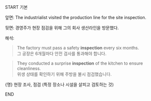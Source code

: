 START
기본

앞면:
The industrialist visited the production line for the site inspection. 


뒷면:
경영주가 현장 점검을 위해 그의 회사 생산라인을 방문했다.


해석:
> The factory must pass a safety **inspection** every six months.  
> 그 공장은 6개월마다 안전 검사를 통과해야 합니다.

> They conducted a surprise **inspection** of the kitchen to ensure cleanliness.  
> 위생 상태를 확인하기 위해 주방을 불시 점검했습니다.

{명} 현장 조사, 점검 (특정 장소나 시설을 살피고 검토하는 것)
<!--ID: 1743588005073-->
END